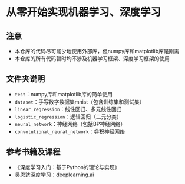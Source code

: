 # 从零开始实现机器学习、深度学习

## 注意

- 本仓库的代码尽可能少地使用外部库，但numpy库和matplotlib库是刚需
- 本仓库的所有代码暂时均不涉及机器学习框架、深度学习框架的使用

## 文件夹说明

- `test`：numpy库和matplotlib库的简单使用
- `dataset`：手写数字数据集mnist（包含训练集和测试集）
- `linear_regression`：线性回归、多元线性回归
- `logistic_regression`：逻辑回归（二元分类）
- `neural_network`：神经网络（包括BP神经网络）
- `convolutional_neural_network`：卷积神经网络

## 参考书籍及课程

- 《深度学习入门：基于Python的理论与实现》
- 吴恩达深度学习：deeplearning.ai